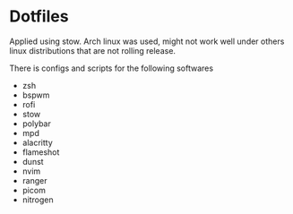 # Dotfiles
Applied using stow.
Arch linux was used, might not work well under others linux distributions that are not rolling release.

There is configs and scripts for the following softwares
- zsh
- bspwm
- rofi 
- stow
- polybar
- mpd 
- alacritty
- flameshot
- dunst
- nvim
- ranger
- picom
- nitrogen
